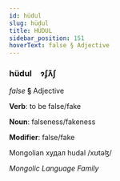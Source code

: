 ```yaml
---
id: hüdul
slug: hüdul
title: HÜDUL
sidebar_position: 151
hoverText: false § Adjective
---
```


### hüdul&emsp;<span kind="abugida">ɂʄʌ͊ʃ</span>

*false* **§** Adjective

**Verb**: to be false/fake

**Noun**: falseness/fakeness

**Modifier**: false/fake

Mongolian худал hudal /xʊtəɮ/

*Mongolic Language Family*